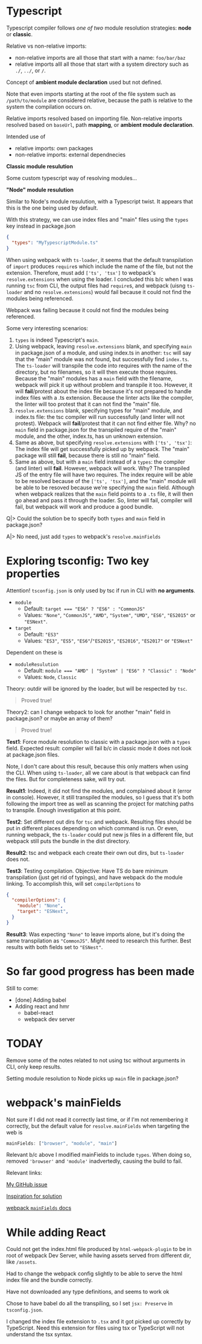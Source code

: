 # Typescript

Typescript compiler follows *one of two* module resolution strategies: **node** or **classic**.

Relative vs non-relative imports:

* non-relative imports are all those that start with a name: `foo/bar/baz`
* relative imports alll all those that start with a system directory such as `./`, `../`, or `/`.

Concept of **ambient module declaration** used but not defined.

Note that even imports starting at the root of the file system such as `/path/to/module` are considered relative, because the path is relative to the system the compilation occurs on.

Relative imports resolved based on importing file. Non-relative imports resolved based on `baseUrl`, path **mapping**, or **ambient module declaration**.

Intended use of

* relative imports: own packages
* non-relative imports: external dependnecies

**Classic module resulution**

Some custom typescript way of resolving modules...

**"Node" module resulution**

Similar to Node's module resulution, with a Typescript twist. It appears that this is the one being used by default.

With this strategy, we can use index files and "main" files using the `types` key instead in package.json

```json
{
  "types": "MyTypescriptModule.ts"
}
```

When using webpack with `ts-loader`, it seems that the default transpilation of `import` produces `require`s which include the name of the file, but not the extension. Therefore, must add `['ts', 'tsx']` to webpack's `resolve.extensions` when using the loader. I concluded this b/c when I was running `tsc` from CLI, the output files had `require`s, and webpack (uisng `ts-loader` and no `resolve.extensions`) would fail because it could not find the modules being referenced.

Webpack was failing because it could not find the modules being referenced.

Some very interesting scenarios:

1. `types` is indeed Typescript's `main`.
2. Using webpack, leaving `resolve.extensions` blank, and specifying `main` in package.json of a module, and using index.ts in another: `tsc` will say that the "main" module was not found, but successfully find `index.ts`. The `ts-loader` will transpile the code into requires with the name of the directory, but no filenames, so it will then execute those requires. Because the "main" modules has a `main` field with the filename, webpack will pick it up without problem and transpile it too. However, it will **fail**/protest about the index file because it's not prepared to handle index files with a .ts extension. Because the linter acts like the compiler, the linter will too protest that it can not find the "main" file.
3. `resolve.extensions` blank, specifying types for "main" module, and index.ts file: the tsc compiler will run successfully (and linter will not protest). Webpack will **fail**/protest that it can not find either file. Why? no `main` field in package.json for the transpiled require of the "main" module, and the other, index.ts, has un unknown extension.
4. Same as above, but specifying `resolve.extensions` with `['ts', 'tsx']`: The index file will get successfully picked up by webpack. The "main" package will still **fail**, because there is still no "main" field.
5. Same as above, but with a `main` field instead of a `types`: the compiler (and linter) will **fail**. However, webpack will work. Why? The transpiled JS of the entry file will have two requires. The index require will be able to be resolved because of the `['ts', 'tsx']`, and the "main" module will be able to be resoved because we're specifying the `main` field. Although when webpack realizes that the `main` field points to a `.ts` file, it will then go ahead and pass it through the loader. So, linter will fail, compiler will fail, but webpack will work and produce a good bundle.

Q|> Could the solution be to specify both `types` and `main` field in package.json?

A|> No need, just add `types` to webpack's `resolve.mainFields`

# Exploring tsconfig: Two key properties

Attention! `tsconfig.json` is only used by tsc if run in CLI with **no arguments**.

* `module`
  * Default: `target === "ES6" ? "ES6" : "CommonJS"`
  * Values: `"None"`, `"CommonJS"`, `"AMD"`, `"System"`, `"UMD"`, `"ES6"`, `"ES2015"` or `"ESNext"`.
* `target`
  * Default: `"ES3"`
  * Values: `"ES3"`, `"ES5"`, `"ES6"`/`"ES2015"`, `"ES2016"`, `"ES2017"` or `"ESNext"`

Dependent on these is

* `moduleResulution`
  * Default: `module === "AMD" | "System" | "ES6" ? "Classic" : "Node"`
  * Values: `Node`, `Classic`

Theory: outdir will be ignored by the loader, but will be respected by `tsc`.

> Proved true!

Theory2: can I change webpack to look for another "main" field in package.json? or maybe an array of them?

> Proved true!

**Test1**: Force module resolution to classic with a package.json with a `types` field. Expected result: compiler will fail b/c in classic mode it does not look at package.json files.

Note,  I don't care about this result, because this only matters when using the CLI. When using `ts-loader`, all we care about is that webpack can find the files. But for completeness sake, will try out.

**Result1**: Indeed, it did not find the modules, and complained about it (error in console). However, it still transpiled the modules, so I guess that it's both following the import tree as well as scanning the project for matching paths to transpile. Enough investigation at this point.

**Test2**: Set different out dirs for `tsc` and webpack. Resulting files should be put in different places depending on which command is run. Or even, running webpack, the `ts-loader` could put new js files in a different file, but webpack still puts the bundle in the dist directory.

**Result2**: tsc and webpack each create their own out dirs, but `ts-loader` does not.

**Test3**: Testing compilation. Objective: Have TS do bare minimum transpilation (just get rid of typings), and have webpack do the module linking. To accomplish this, will set `compilerOptions` to

```json
{
  "compilerOptions": {
    "module": "None",
    "target": "ESNext",
  }
}
```

**Result3**: Was expecting `"None"` to leave imports alone, but it's doing the same transpilation as `"CommonJS"`. Might need to research this further. Best results with both fields set to `"ESNest"`.

# So far good progress has been made

Still to come:

* [done] Adding babel
* Adding react and hmr
  * babel-react
  * webpack dev server

# TODAY

Remove some of the notes related to not using tsc without arguments in CLI, only keep results.

Setting module resolution to Node picks up `main` file in package.json?

# webpack's mainFields

Not sure if I did not read it correctly last time, or if I'm not remembering it correctly, but the default value for `resolve.mainFields` when targeting the web is

```js
mainFields: ["browser", "module", "main"]
```

Relevant b/c above I modified mainFields to include `types`. When doing so, removed `'browser'` and `'module'` inadvertedly, causing the build to fail.

Relevant links:

[My GitHub issue](https://github.com/visionmedia/debug/issues/468#issuecomment-323926818)

[Inspiration for solution](https://github.com/webpack/webpack-dev-server/issues/727#issuecomment-273321453)

[webpack `mainFields` docs](https://webpack.js.org/configuration/resolve/#resolve-mainfields)

# While adding React

Could not get the index.html file produced by `html-webpack-plugin` to be in root of webpack Dev Server, while having assets served from different dir, like `/assets`.

Had to change the webpack config slightly to be able to serve the html index file and the bundle correctly.

Have not downloaded any type definitions, and seems to work ok

Chose to have babel do all the transpiling, so I set `jsx: Preserve` in `tsconfig.json`.

I changed the index file extension to `.tsx` and it got picked up correctly by TypeScript. Need this extension for files using tsx or TypeScript will not understand the tsx syntax.
